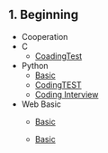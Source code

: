 ## 1. Beginning

- Cooperation
- C
  - [CoadingTest](https://github.com/ChanYoung-dev/programmers-Algorithm "코딩테스트")
- Python
  - [Basic](https://github.com/ChanYoung-dev/pythonBasic "기초문법")
  - [CodingTEST](https://github.com/ChanYoung-dev/pythonBasic/blob/master/HelloWorld/2.%20CodingTEST/README.md "codingTEST")
  - [Coding Interview](https://github.com/ChanYoung-dev/python/blob/master/HelloWorld/3.%20Coding%20Interview/README.md "코딩인터뷰")
- Web Basic
  - [Basic](https://github.com/ChanYoung-dev/FrontendBasic/blob/master/1.%20Basic/README.md "웹기초")

  - [Basic](https://github.com/ChanYoung-dev/FrontendBasic/blob/master/1.%20Basic/README.md "basicc")

